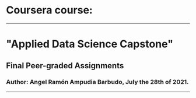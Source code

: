 # Coursera course: 
------------------
# "Applied Data Science Capstone"
## Final Peer-graded Assignments
### Author: Angel Ramón Ampudia Barbudo, July the 28th of 2021.
-----------------
